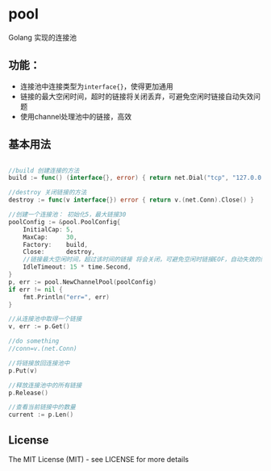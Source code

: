 # pool

Golang 实现的连接池


## 功能：

- 连接池中连接类型为`interface{}`，使得更加通用
- 链接的最大空闲时间，超时的链接将关闭丢弃，可避免空闲时链接自动失效问题
- 使用channel处理池中的链接，高效

## 基本用法

```go

//build 创建连接的方法
build := func() (interface{}, error) { return net.Dial("tcp", "127.0.0.1:4000") }

//destroy 关闭链接的方法
destroy := func(v interface{}) error { return v.(net.Conn).Close() }

//创建一个连接池： 初始化5，最大链接30
poolConfig := &pool.PoolConfig{
	InitialCap: 5,
	MaxCap:     30,
	Factory:    build,
	Close:      destroy,
	//链接最大空闲时间，超过该时间的链接 将会关闭，可避免空闲时链接EOF，自动失效的问题
	IdleTimeout: 15 * time.Second,
}
p, err := pool.NewChannelPool(poolConfig)
if err != nil {
	fmt.Println("err=", err)
}

//从连接池中取得一个链接
v, err := p.Get()

//do something
//conn=v.(net.Conn)

//将链接放回连接池中
p.Put(v)

//释放连接池中的所有链接
p.Release()

//查看当前链接中的数量
current := p.Len()


```


## License

The MIT License (MIT) - see LICENSE for more details
